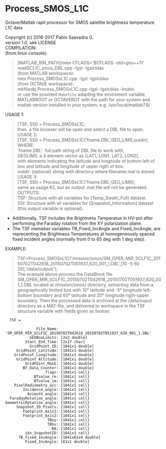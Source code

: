 # Process_SMOS_L1C
Octave/Matlab rapit processor for SMOS satellite brightness temperature L1C data

Copyright (c) 2016-2017 Pablo Saavedra G.  
version 1.0, see LICENSE  
COMPILATION:  
(from linux console):  
>[MATLAB_BIN_PATH]/mex CFLAGS='$CFLAGS -std=gnu++11' readSCL1C_smos_DBL.cpp -lgsl -lgslcblas  
(from MATLAB workspace):  
> mex Process_SMOSxL1C.cpp -lgsl -lgslcblas  
(from OCTAVE workspace):  
> mkfileobj Process_SMOSxL1C.cpp -lgsl -lgslcblas -lmatio  
or use the provided `Makefile` adapting the enviroment variable MATLABROOT or OCTAVEROT with the path for your system and matlab version installed in your system, e.g. /usr/local/matlab7.8/  

USAGE 1:
> [TSF, SSI] = Process_SMOSxL1C;  
then, a file browser will be open and select a DBL file to open.  
USAGE 2:  
> [TSF, SSI] = Process_SMOSxL1C('fname.DBL',GEO_LIMS,outdir);  
WHERE:  
'fname.DBL': full path string of DBL file to work with,  
GEOLIMS: a 4 element vector as [LAT1, LON1, LAT2, LON2],  
with elements indicating the latitude and longitude of bottom left of box and latitude and longitude of upper rigth of box.  
outdir: (optional) string with directory where filename.mat is stored.  
USAGE 3:  
> [TSF, SSI] = Process_SMOSxL1C('fname.DBL',GEO_LIMS);  
same as usage #2, but an output .mat file will not be generated.  
OUTPUTS:  
TSF: Structure with all variables for [Temp_Swath_Full] dataset.  
SSI: Structure with all variables for [Snapshot_Information] dataset (this output variable is optional).  
* Additionally, TSF includes the Brightness Temperatue in HV-pol after performing the Faraday rotation from the XY polarization plane.  
* The TSF memeber variables TB_Fixed_IncAngle and Fixed_IncAngle, are reprecenting the Brightness Temperatures at homogeneously spaced fixed incident angles (normally from 0 to 65 deg with 1 deg step).  

EXAMPLE:
> TSF=Process_SMOSxL1C('/mission/smos/SM_OPER_MIR_SCLF1C_20150702T042618_20150702T051937_620_001_1.DBL',[10 -5 60 20],'/data/output/');  
The example above process the DataBlock file SM_OPER_MIR_SCLF1C_20150702T042618_20150702T051937_620_001_1.DBL located at /mission/smos/ directory, extracting data from a geographically limited box with 10° latitude and -5° longitude left-bottom boundary and 60° latitude and 20° longitude rigth-upper boundary. Then the processed data is archived at the /data/ouput directory as a MAT-file, and delivered to workspace in the TSF structure variable with fields given as foolow:    

      TSF = 

                  File_Name: 'SM_OPER_MIR_SCLF1C_20150702T042618_20150702T051937_620_001_1.DBL'
               GEOBoxLimits: [2x2 double]
             Start_End_Time: [2x17 char]
               GridPoint_ID: [1041x1 double]
         GridPoint_Latitude: [1041x1 double]
        GridPoint_Longitude: [1041x1 double]
         GridPoint_Altitude: [1041x1 double]
             GridPoint_Mask: [1041x1 double]
            BT_Data_Counter: [1041x1 double]
                      flags: {1041x1 cell}
                 BTvalue_re: {1041x1 cell}
                 BTvalue_im: {1041x1 cell}
        PixelRadiometry_acc: {1041x1 cell}
            Incidence_angle: {1041x1 cell}
              Azimuth_angle: {1041x1 cell}
      FaradayRotation_angle: {1041x1 cell}
    GeometricRotation_angle: {1041x1 cell}
         Snapshot_ID_Pixels: {1041x1 cell}
            Footprint_Axis1: {1041x1 cell}
            Footprint_Axis2: {1041x1 cell}
                       TBxy: {1041x1 cell}
                       TBhv: {1041x1 cell}
                         RA: {1041x1 cell}
             idx_SnapshotID: {1041x1 cell}
          TB_Fixed_IncAngle: [1041x61x4 double]
             Fixed_IncAngle: [61x1 double]

